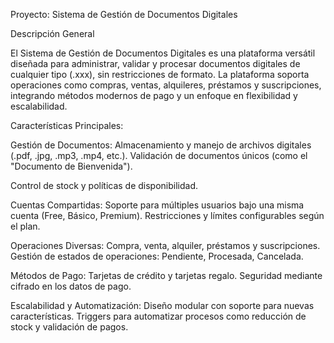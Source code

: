 Proyecto: Sistema de Gestión de Documentos Digitales

Descripción General

El Sistema de Gestión de Documentos Digitales es una plataforma versátil diseñada para administrar, validar y procesar documentos digitales de cualquier tipo (.xxx), sin restricciones de formato. La plataforma soporta operaciones como compras, ventas, alquileres, préstamos y suscripciones, integrando métodos modernos de pago y un enfoque en flexibilidad y escalabilidad.

Características Principales:

Gestión de Documentos:
Almacenamiento y manejo de archivos digitales (.pdf, .jpg, .mp3, .mp4, etc.).
Validación de documentos únicos (como el "Documento de Bienvenida").

Control de stock y políticas de disponibilidad.

Cuentas Compartidas:
Soporte para múltiples usuarios bajo una misma cuenta (Free, Básico, Premium).
Restricciones y límites configurables según el plan.

Operaciones Diversas:
Compra, venta, alquiler, préstamos y suscripciones.
Gestión de estados de operaciones: Pendiente, Procesada, Cancelada.

Métodos de Pago:
Tarjetas de crédito y tarjetas regalo.
Seguridad mediante cifrado en los datos de pago.

Escalabilidad y Automatización:
Diseño modular con soporte para nuevas características.
Triggers para automatizar procesos como reducción de stock y validación de pagos.
